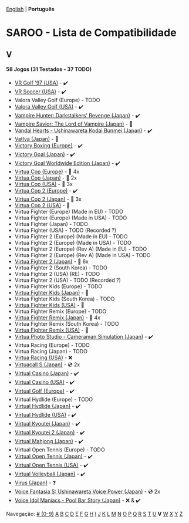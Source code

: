 [English](../en-us/V.md) | **Português**

# SAROO - Lista de Compatibilidade

## V

#### 58 Jogos (31 Testados - 37 TODO)

- [VR Golf '97 (USA)](../../../Regions/Retails/USA/T-12518H/01/README.md) - :heavy_check_mark:
- [VR Soccer (USA)](../../../Regions/Retails/USA/T-12517H/01/README.md) - :heavy_check_mark:
- Valora Valley Golf (Europe) - TODO
- [Valora Valley Golf (USA)](../../../Regions/Retails/USA/T-2303H/01/README.md) - :heavy_check_mark:
- [Vampire Hunter: Darkstalkers' Revenge (Japan)](../../../Regions/Retails/Japan/T-1202G/01/README.md) - :heavy_check_mark:
- [Vampire Savior: The Lord of Vampire (Japan)](../../../Regions/Retails/Japan/T-1229G/README.md) - :100:
- [Vandal Hearts - Ushinawareta Kodai Bunmei (Japan)](../../../Regions/Retails/Japan/T-9526G/01/README.md) - :heavy_check_mark:
- [Vatlva (Japan)](../../../Regions/Retails/Japan/T-31501G/README.md) - :100:
- [Victory Boxing (Europe)](../../../Regions/Retails/Europe/T-6005H-50/01/README.md) - :heavy_check_mark:
- [Victory Goal (Japan)](../../../Regions/Retails/Japan/GS-9002/01/README.md) - :heavy_check_mark:
- [Victory Goal Worldwide Edition (Japan)](../../../Regions/Retails/Japan/GS-9112/01/README.md) - :heavy_check_mark:
- [Virtua Cop (Europe)](../../../Regions/Retails/Europe/MK-81015/README.md) - :minidisc: 4x
- [Virtua Cop (Japan)](../../../Regions/Retails/Japan/GS-9060/README.md) - :minidisc: 2x
- [Virtua Cop (USA)](../../../Regions/Retails/USA/MK-81015/README.md) - :minidisc: 3x
- [Virtua Cop 2 (Europe)](../../../Regions/Retails/Europe/MK-81043/README.md) - :heavy_check_mark:
- [Virtua Cop 2 (Japan)](../../../Regions/Retails/Japan/GS-9097/README.md) - :minidisc: 3x
- [Virtua Cop 2 (USA)](../../../Regions/Retails/USA/MK-81043/README.md) - :100:
- Virtua Fighter (Europe) (Made in EU) - TODO
- Virtua Fighter (Europe) (Made in USA) - TODO
- Virtua Fighter (Japan) - TODO
- Virtua Fighter (USA) - TODO (Recorded ?)
- Virtua Fighter 2 (Europe) (Made in EU) - TODO
- Virtua Fighter 2 (Europe) (Made in USA) - TODO
- Virtua Fighter 2 (Europe) (Rev A) (Made in EU) - TODO
- Virtua Fighter 2 (Europe) (Rev A) (Made in USA) - TODO
- [Virtua Fighter 2 (Japan)](../../../Regions/Retails/Japan/GS-9079/README.md) - :minidisc: 6x
- Virtua Fighter 2 (South Korea) - TODO
- Virtua Fighter 2 (USA) (RE) - TODO
- Virtua Fighter 2 (USA) - TODO (Recorded ?)
- Virtua Fighter Kids (Europe) - TODO
- [Virtua Fighter Kids (Japan)](../../../Regions/Retails/Japan/GS-9098/README.md) - :100:
- Virtua Fighter Kids (South Korea) - TODO
- [Virtua Fighter Kids (USA)](../../../Regions/Retails/USA/MK-81049/README.md) - :100:
- Virtua Fighter Remix (Europe) - TODO
- [Virtua Fighter Remix (Japan)](../../../Regions/Retails/Japan/GS-9039/README.md) - :minidisc: 4x
- Virtua Fighter Remix (South Korea) - TODO
- [Virtua Fighter Remix (USA)](../../../Regions/Retails/USA/MK-81023/README.md) - :100:
- [Virtua Photo Studio - Cameraman Simulation (Japan)](../../../Regions/Retails/Japan/T-8103G/01/README.md) - :heavy_check_mark:
- Virtua Racing (Europe) - TODO
- Virtua Racing (Japan) - TODO
- [Virtua Racing (USA)](../../../Regions/Retails/USA/T-4801H/01/README.md) - :x:
- [Virtuacall S (Japan)](../../../Regions/Retails/Japan/T-19718G/README.md) - :cd: 2x
- [Virtual Casino (Japan)](../../../Regions/Retails/Japan/T-27301G/01/README.md) - :heavy_check_mark:
- [Virtual Casino (USA)](../../../Regions/Retails/USA/T-31102H/01/README.md) - :heavy_check_mark:
- [Virtual Golf (Europe)](../../../Regions/Retails/Europe/T-11506H50/01/README.md) - :heavy_check_mark:
- Virtual Hydlide (Europe) - TODO
- [Virtual Hydlide (Japan)](../../../Regions/Retails/Japan/GS-9012/01/README.md) - :heavy_check_mark:
- [Virtual Hydlide (USA)](../../../Regions/Retails/USA/T-14401H/01/README.md) - :heavy_check_mark:
- [Virtual Kyoutei (Japan)](../../../Regions/Retails/Japan/T-7101G/01/README.md) - :heavy_check_mark:
- [Virtual Kyoutei 2 (Japan)](../../../Regions/Retails/Japan/T-7104G/01/README.md) - :heavy_check_mark:
- [Virtual Mahjong (Japan)](../../../Regions/Retails/Japan/T-2206G/01/README.md) - :heavy_check_mark:
- Virtual Open Tennis (Europe) - TODO
- [Virtual Open Tennis (Japan)](../../../Regions/Retails/Japan/T-15007G/01/README.md) - :heavy_check_mark:
- [Virtual Open Tennis (USA)](../../../Regions/Retails/USA/T-8129H/01/README.md) - :heavy_check_mark:
- [Virtual Volleyball (Japan)](../../../Regions/Retails/Japan/T-15005G/01/README.md) - :heavy_check_mark:
- [Virus (Japan)](../../../Regions/Retails/Japan/T-14304G/01/README.md) - :question:
- [Voice Fantasia S: Ushinawareta Voice Power (Japan)](../../../Regions/Retails/Japan/T-16706G/README.md) - :cd: 2x
- [Voice Idol Maniacs - Pool Bar Story (Japan)](../../../Regions/Retails/Japan/T-1312G/01/README.md) - :x: & :heavy_check_mark:

Navegação:
[# (0-9)](./09.md) [A](./A.md) [B](./B.md) [C](./C.md) [D](./D.md) [E](./E.md) [F](./F.md) [G](./G.md) [H](./H.md) [I](./I.md) [J](./J.md) [K](./K.md) [L](./L.md) [M](./M.md) [N](./N.md) [O](./O.md) [P](./P.md) [Q](./Q.md) [R](./R.md) [S](./S.md) [T](./T.md) [U](./U.md) **V** [W](./W.md) [X](./X.md) [Y](./Y.md) [Z](./Z.md)
